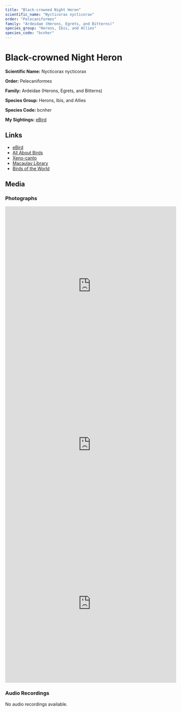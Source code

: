 ```yaml
---
title: "Black-crowned Night Heron"
scientific_name: "Nycticorax nycticorax"
order: "Pelecaniformes"
family: "Ardeidae (Herons, Egrets, and Bitterns)"
species_group: "Herons, Ibis, and Allies"
species_code: "bcnher"
---
```


# Black-crowned Night Heron

**Scientific Name:** Nycticorax nycticorax

**Order:** Pelecaniformes

**Family:** Ardeidae (Herons, Egrets, and Bitterns)

**Species Group:** Herons, Ibis, and Allies

**Species Code:** bcnher

**My Sightings:** [eBird](https://ebird.org/lifelist?r=world&time=life&spp=bcnher)

## Links
* [eBird](https://ebird.org/species/bcnher) 
* [All About Birds](https://www.allaboutbirds.org/guide/bcnher) 
* [Xeno-canto](https://www.xeno-canto.org/species/nycticorax-nycticorax) 
* [Macaulay Library](https://search.macaulaylibrary.org/catalog?taxonCode=bcnher&sort=rating_rank_desc)
* [Birds of the World](https://birdsoftheworld.org/bow/species/bcnher)

## Media
### Photographs
<iframe src="https://macaulaylibrary.org/asset/617717427/embed" width="550" height="510" frameborder="0" allowfullscreen></iframe>
<iframe src="https://macaulaylibrary.org/asset/617717428/embed" width="550" height="510" frameborder="0" allowfullscreen></iframe>
<iframe src="https://macaulaylibrary.org/asset/617717429/embed" width="550" height="510" frameborder="0" allowfullscreen></iframe>

### Audio Recordings
No audio recordings available.
